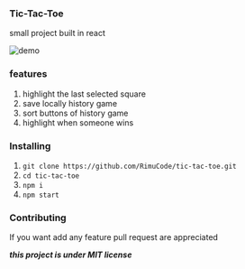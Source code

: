 ### Tic-Tac-Toe
small project built in react

![demo](https://i.imgur.com/BggCnKy.gif)

### features
1. highlight the last selected square
2. save locally history game
3. sort buttons of history game
4. highlight when someone wins
### Installing

 1. `git clone https://github.com/RimuCode/tic-tac-toe.git`
 2. `cd tic-tac-toe`
 3. `npm i`
 4. `npm start`
 
### Contributing
If you want add any feature pull request are appreciated

 ***this project is under MIT license***
